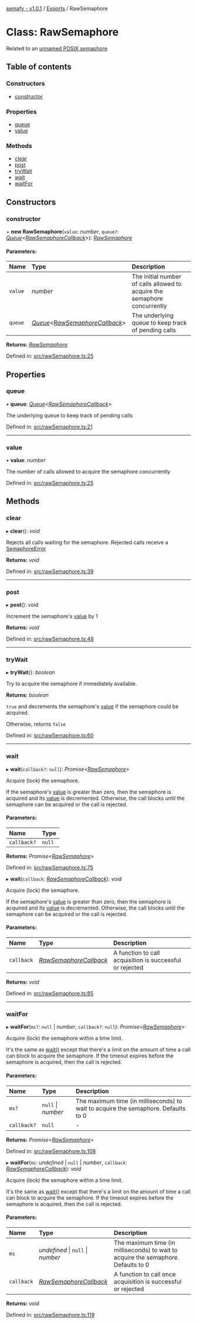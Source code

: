 [semafy - v1.0.1](../README.md) / [Exports](../modules.md) / RawSemaphore

# Class: RawSemaphore

Related to an [unnamed POSIX semaphore](https://man7.org/linux/man-pages/man7/sem_overview.7.html)

## Table of contents

### Constructors

- [constructor](rawsemaphore.md#constructor)

### Properties

- [queue](rawsemaphore.md#queue)
- [value](rawsemaphore.md#value)

### Methods

- [clear](rawsemaphore.md#clear)
- [post](rawsemaphore.md#post)
- [tryWait](rawsemaphore.md#trywait)
- [wait](rawsemaphore.md#wait)
- [waitFor](rawsemaphore.md#waitfor)

## Constructors

### constructor

\+ **new RawSemaphore**(`value`: *number*, `queue?`: [*Queue*](../interfaces/queue.md)<[*RawSemaphoreCallback*](../interfaces/rawsemaphorecallback.md)\>): [*RawSemaphore*](rawsemaphore.md)

#### Parameters:

| Name | Type | Description |
| :------ | :------ | :------ |
| `value` | *number* | The initial number of calls allowed to acquire the semaphore concurrently |
| `queue` | [*Queue*](../interfaces/queue.md)<[*RawSemaphoreCallback*](../interfaces/rawsemaphorecallback.md)\> | The underlying queue to keep track of pending calls |

**Returns:** [*RawSemaphore*](rawsemaphore.md)

Defined in: [src/rawSemaphore.ts:25](https://github.com/havelessbemore/semafy/blob/33d1ef9/src/rawSemaphore.ts#L25)

## Properties

### queue

• **queue**: [*Queue*](../interfaces/queue.md)<[*RawSemaphoreCallback*](../interfaces/rawsemaphorecallback.md)\>

The underlying queue to keep track of pending calls

Defined in: [src/rawSemaphore.ts:21](https://github.com/havelessbemore/semafy/blob/33d1ef9/src/rawSemaphore.ts#L21)

___

### value

• **value**: *number*

The number of calls allowed to acquire the semaphore concurrently

Defined in: [src/rawSemaphore.ts:25](https://github.com/havelessbemore/semafy/blob/33d1ef9/src/rawSemaphore.ts#L25)

## Methods

### clear

▸ **clear**(): *void*

Rejects all calls waiting for the semaphore. Rejected calls receive a [SemaphoreError](semaphoreerror.md)

**Returns:** *void*

Defined in: [src/rawSemaphore.ts:39](https://github.com/havelessbemore/semafy/blob/33d1ef9/src/rawSemaphore.ts#L39)

___

### post

▸ **post**(): *void*

Increment the semaphore's [value](rawsemaphore.md#value) by 1

**Returns:** *void*

Defined in: [src/rawSemaphore.ts:48](https://github.com/havelessbemore/semafy/blob/33d1ef9/src/rawSemaphore.ts#L48)

___

### tryWait

▸ **tryWait**(): *boolean*

Try to acquire the semaphore if immediately available.

**Returns:** *boolean*

`true` and decrements the semaphore's [value](rawsemaphore.md#value) if the semaphore could be acquired.

Otherwise, returns `false`

Defined in: [src/rawSemaphore.ts:60](https://github.com/havelessbemore/semafy/blob/33d1ef9/src/rawSemaphore.ts#L60)

___

### wait

▸ **wait**(`callback?`: ``null``): *Promise*<[*RawSemaphore*](rawsemaphore.md)\>

Acquire (lock) the semaphore.

If the semaphore's [value](rawsemaphore.md#value) is greater than zero, then the semaphore is acquired
and its [value](rawsemaphore.md#value) is decremented. Otherwise, the call blocks until the semaphore
can be acquired or the call is rejected.

#### Parameters:

| Name | Type |
| :------ | :------ |
| `callback?` | ``null`` |

**Returns:** *Promise*<[*RawSemaphore*](rawsemaphore.md)\>

Defined in: [src/rawSemaphore.ts:75](https://github.com/havelessbemore/semafy/blob/33d1ef9/src/rawSemaphore.ts#L75)

▸ **wait**(`callback`: [*RawSemaphoreCallback*](../interfaces/rawsemaphorecallback.md)): *void*

Acquire (lock) the semaphore.

If the semaphore's [value](rawsemaphore.md#value) is greater than zero, then the semaphore is acquired
and its [value](rawsemaphore.md#value) is decremented. Otherwise, the call blocks until the semaphore
can be acquired or the call is rejected.

#### Parameters:

| Name | Type | Description |
| :------ | :------ | :------ |
| `callback` | [*RawSemaphoreCallback*](../interfaces/rawsemaphorecallback.md) | A function to call acquisition is successful or rejected |

**Returns:** *void*

Defined in: [src/rawSemaphore.ts:85](https://github.com/havelessbemore/semafy/blob/33d1ef9/src/rawSemaphore.ts#L85)

___

### waitFor

▸ **waitFor**(`ms?`: ``null`` \| *number*, `callback?`: ``null``): *Promise*<[*RawSemaphore*](rawsemaphore.md)\>

Acquire (lock) the semaphore within a time limit.

It's the same as [wait()](rawsemaphore.md#wait) except that there's a limit on the amount of time a call
can block to acquire the semaphore. If the timeout expires before the semaphore is
acquired, then the call is rejected.

#### Parameters:

| Name | Type | Description |
| :------ | :------ | :------ |
| `ms?` | ``null`` \| *number* | The maximum time (in milliseconds) to wait to acquire the semaphore. Defaults to 0 |
| `callback?` | ``null`` | - |

**Returns:** *Promise*<[*RawSemaphore*](rawsemaphore.md)\>

Defined in: [src/rawSemaphore.ts:108](https://github.com/havelessbemore/semafy/blob/33d1ef9/src/rawSemaphore.ts#L108)

▸ **waitFor**(`ms`: *undefined* \| ``null`` \| *number*, `callback`: [*RawSemaphoreCallback*](../interfaces/rawsemaphorecallback.md)): *void*

Acquire (lock) the semaphore within a time limit.

It's the same as [wait()](rawsemaphore.md#wait) except that there's a limit on the amount of time a call
can block to acquire the semaphore. If the timeout expires before the semaphore is
acquired, then the call is rejected.

#### Parameters:

| Name | Type | Description |
| :------ | :------ | :------ |
| `ms` | *undefined* \| ``null`` \| *number* | The maximum time (in milliseconds) to wait to acquire the semaphore. Defaults to 0 |
| `callback` | [*RawSemaphoreCallback*](../interfaces/rawsemaphorecallback.md) | A function to call once acquisition is successful or rejected |

**Returns:** *void*

Defined in: [src/rawSemaphore.ts:119](https://github.com/havelessbemore/semafy/blob/33d1ef9/src/rawSemaphore.ts#L119)
